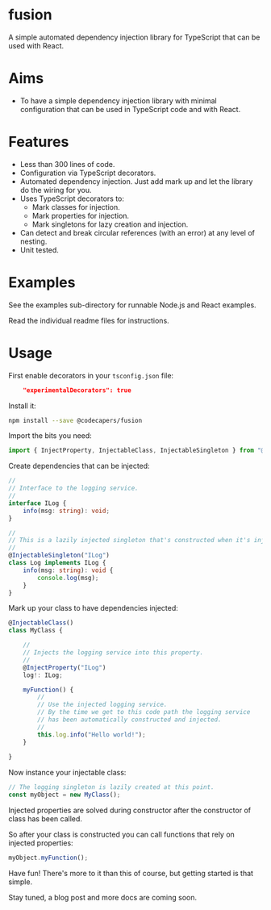 # fusion

A simple automated dependency injection library for TypeScript that can be used with React.

# Aims

- To have a simple dependency injection library with minimal configuration that can be used in TypeScript code and with React.

# Features

- Less than 300 lines of code.
- Configuration via TypeScript decorators.
- Automated dependency injection. Just add mark up and let the library do the wiring for you.
- Uses TypeScript decorators to:
    - Mark classes for injection.
    - Mark properties for injection.
    - Mark singletons for lazy creation and injection.
- Can detect and break circular references (with an error) at any level of nesting.
- Unit tested.

# Examples

See the examples sub-directory for runnable Node.js and React examples.

Read the individual readme files for instructions.

# Usage

First enable decorators in your `tsconfig.json` file:

```json
    "experimentalDecorators": true
```

Install it:

```bash
npm install --save @codecapers/fusion
```

Import the bits you need:

```typescript
import { InjectProperty, InjectableClass, InjectableSingleton } from "@codecapers/fusion";
```

Create dependencies that can be injected:

```typescript
//
// Interface to the logging service.
//
interface ILog {
    info(msg: string): void;
}

//
// This is a lazily injected singleton that's constructed when it's injected.
//
@InjectableSingleton("ILog")
class Log implements ILog {
    info(msg: string): void {
        console.log(msg);
    }
}
```

Mark up your class to have dependencies injected:

```typescript
@InjectableClass()
class MyClass {

    //
    // Injects the logging service into this property.
    //
    @InjectProperty("ILog")
    log!: ILog;

    myFunction() {
        //
        // Use the injected logging service.
        // By the time we get to this code path the logging service 
        // has been automatically constructed and injected.
        //
        this.log.info("Hello world!");
    }
    
}
```

Now instance your injectable class:

```typescript
// The logging singleton is lazily created at this point.
const myObject = new MyClass(); 
```

Injected properties are solved during constructor after the constructor of class has been called.

So after your class is constructed you can call functions that rely on injected properties:

```typescript
myObject.myFunction();
```

Have fun! There's more to it than this of course, but getting started is that simple.

Stay tuned, a blog post and more docs are coming soon.

